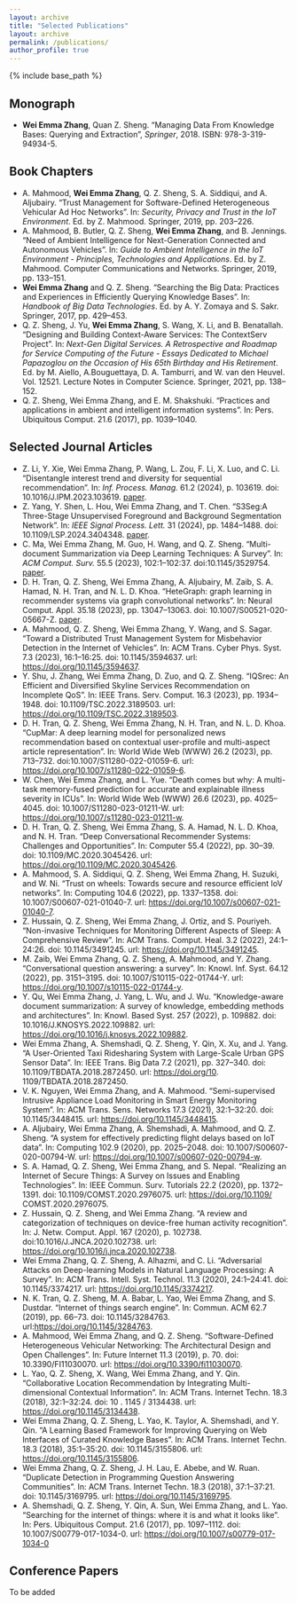 ```yaml
---
layout: archive
title: "Selected Publications"
layout: archive
permalink: /publications/
author_profile: true
---
```


{% include base_path %}

## Monograph
- <b>Wei Emma Zhang</b>, Quan Z. Sheng. “Managing Data From Knowledge Bases:  Querying and Extraction”, *Springer*, 2018. ISBN: 978-3-319-94934-5.
  
## Book Chapters
- A. Mahmood, <b>Wei Emma Zhang</b>, Q. Z. Sheng, S. A. Siddiqui, and A. Aljubairy. “Trust Management for Software-Defined Heterogeneous Vehicular Ad Hoc Networks”. In: *Security, Privacy and Trust in the IoT Environment*. Ed. by Z.
Mahmood. Springer, 2019, pp. 203–226.
- A. Mahmood, B. Butler, Q. Z. Sheng, <b>Wei Emma Zhang</b>, and B. Jennings. “Need of Ambient Intelligence for Next-Generation Connected and Autonomous Vehicles”. In: *Guide to Ambient Intelligence in the IoT Environment - Principles, Technologies and Applications*. Ed. by Z. Mahmood. Computer Communications and Networks. Springer, 2019, pp. 133–151. 
- <b>Wei Emma Zhang</b> and Q. Z. Sheng. “Searching the Big Data: Practices and Experiences in Efficiently Querying Knowledge Bases”. In: *Handbook of Big Data Technologies*. Ed. by A. Y. Zomaya and S. Sakr. Springer, 2017, pp. 429–453.
- Q. Z. Sheng, J. Yu, <b>Wei Emma Zhang</b>, S. Wang, X. Li, and B. Benatallah. “Designing and Building Context-Aware Services: The ContextServ Project”. In: *Next-Gen Digital Services. A Retrospective and Roadmap for Service Computing of the Future - Essays Dedicated to Michael Papazoglou on the Occasion of His 65th Birthday and His Retirement*. Ed. by M. Aiello, A.Bouguettaya, D. A. Tamburri, and W. van den Heuvel. Vol. 12521. Lecture Notes in Computer Science. Springer, 2021, pp. 138–152.
- Q. Z. Sheng, Wei Emma Zhang, and E. M. Shakshuki. “Practices and applications in ambient and intelligent information systems”. In: Pers. Ubiquitous Comput. 21.6 (2017), pp. 1039–1040.

## Selected Journal Articles
- Z. Li, Y. Xie, Wei Emma Zhang, P. Wang, L. Zou, F. Li, X. Luo, and C. Li. “Disentangle interest trend and diversity for sequential recommendation”. In: *Inf. Process. Manag.* 61.2 (2024), p. 103619. doi: 10.1016/J.IPM.2023.103619. [paper](https://doi.org/10.1016/j.ipm.2023.103619).
- Z. Yang, Y. Shen, L. Hou, Wei Emma Zhang, and T. Chen. “S3Seg:A Three-Stage Unsupervised Foreground and Background Segmentation Network”. In: *IEEE Signal Process. Lett.* 31 (2024), pp. 1484–1488. doi: 10.1109/LSP.2024.3404348. [paper](https://doi.org/10.1109/LSP.2024.3404348).
- C. Ma, Wei Emma Zhang, M. Guo, H. Wang, and Q. Z. Sheng. “Multi-document Summarization via Deep Learning Techniques: A Survey”. In: *ACM Comput. Surv.* 55.5 (2023), 102:1–102:37. doi:10.1145/3529754. [paper](https://doi.org/10.1145/3529754.1).
- D. H. Tran, Q. Z. Sheng, Wei Emma Zhang, A. Aljubairy, M. Zaib, S. A. Hamad, N. H. Tran, and N. L. D. Khoa. “HeteGraph: graph learning in recommender systems via graph convolutional networks”. In: Neural Comput. Appl. 35.18 (2023), pp. 13047–13063. doi: 10.1007/S00521-020-05667-Z. [paper](https://doi.org/10.1007/s00521-020-05667-z).
- A. Mahmood, Q. Z. Sheng, Wei Emma Zhang, Y. Wang, and S. Sagar. “Toward a Distributed Trust Management System for Misbehavior Detection in the Internet of Vehicles”. In: ACM Trans. Cyber Phys. Syst. 7.3 (2023), 16:1–16:25. doi: 10.1145/3594637. url: https://doi.org/10.1145/3594637. 
- Y. Shu, J. Zhang, Wei Emma Zhang, D. Zuo, and Q. Z. Sheng. “IQSrec: An Efficient and Diversified Skyline Services Recommendation on Incomplete QoS”. In: IEEE Trans. Serv. Comput. 16.3 (2023), pp. 1934–1948. doi: 10.1109/TSC.2022.3189503. url: https://doi.org/10.1109/TSC.2022.3189503.
- D. H. Tran, Q. Z. Sheng, Wei Emma Zhang, N. H. Tran, and N. L. D. Khoa. “CupMar: A deep learning model for personalized news recommendation based on contextual user-profile and multi-aspect article representation”. In: World Wide Web (WWW) 26.2 (2023), pp. 713–732. doi:10.1007/S11280-022-01059-6. url: https://doi.org/10.1007/s11280-022-01059-6.
- W. Chen, Wei Emma Zhang, and L. Yue. “Death comes but why: A multi-task memory-fused prediction for accurate and explainable illness severity in ICUs”. In: World Wide Web (WWW) 26.6 (2023), pp. 4025–4045. doi: 10.1007/S11280-023-01211-W. url: https://doi.org/10.1007/s11280-023-01211-w.
- D. H. Tran, Q. Z. Sheng, Wei Emma Zhang, S. A. Hamad, N. L. D. Khoa, and N. H. Tran. “Deep Conversational Recommender Systems: Challenges and Opportunities”. In: Computer 55.4 (2022), pp. 30–39. doi: 10.1109/MC.2020.3045426. url: https://doi.org/10.1109/MC.2020.3045426.
- A. Mahmood, S. A. Siddiqui, Q. Z. Sheng, Wei Emma Zhang, H. Suzuki, and W. Ni. “Trust on wheels: Towards secure and resource efficient IoV networks”. In: Computing 104.6 (2022), pp. 1337–1358. doi: 10.1007/S00607-021-01040-7. url: https://doi.org/10.1007/s00607-021-01040-7.
- Z. Hussain, Q. Z. Sheng, Wei Emma Zhang, J. Ortiz, and S. Pouriyeh. “Non-invasive Techniques for Monitoring Different Aspects of Sleep: A Comprehensive Review”. In: ACM Trans. Comput. Heal. 3.2 (2022), 24:1–24:26. doi: 10.1145/3491245. url: https://doi.org/10.1145/3491245.
- M. Zaib, Wei Emma Zhang, Q. Z. Sheng, A. Mahmood, and Y. Zhang. “Conversational question answering: a survey”. In: Knowl. Inf. Syst. 64.12 (2022), pp. 3151–3195. doi: 10.1007/S10115-022-01744-Y. url: https://doi.org/10.1007/s10115-022-01744-y.
- Y. Qu, Wei Emma Zhang, J. Yang, L. Wu, and J. Wu. “Knowledge-aware document summarization: A survey of knowledge, embedding methods and architectures”. In: Knowl. Based Syst. 257 (2022), p. 109882. doi: 10.1016/J.KNOSYS.2022.109882. url: https://doi.org/10.1016/j.knosys.2022.109882.
- Wei Emma Zhang, A. Shemshadi, Q. Z. Sheng, Y. Qin, X. Xu, and J. Yang. “A User-Oriented Taxi Ridesharing System with Large-Scale Urban GPS Sensor Data”. In: IEEE Trans. Big Data 7.2 (2021), pp. 327–340. doi: 10.1109/TBDATA.2018.2872450. url: https://doi.org/10.
1109/TBDATA.2018.2872450.
- V. K. Nguyen, Wei Emma Zhang, and A. Mahmood. “Semi-supervised Intrusive Appliance Load Monitoring in Smart Energy Monitoring System”. In: ACM Trans. Sens. Networks 17.3 (2021), 32:1–32:20. doi: 10.1145/3448415. url: https://doi.org/10.1145/3448415.
- A. Aljubairy, Wei Emma Zhang, A. Shemshadi, A. Mahmood, and Q. Z. Sheng. “A system for effectively predicting flight delays based on IoT data”. In: Computing 102.9 (2020), pp. 2025–2048. doi: 10.1007/S00607-020-00794-W. url: https://doi.org/10.1007/s00607-020-00794-w.
- S. A. Hamad, Q. Z. Sheng, Wei Emma Zhang, and S. Nepal. “Realizing an Internet of Secure Things: A Survey on Issues and Enabling Technologies”. In: IEEE Commun. Surv. Tutorials 22.2 (2020), pp. 1372–1391. doi: 10.1109/COMST.2020.2976075. url: https://doi.org/10.1109/ COMST.2020.2976075.
- Z. Hussain, Q. Z. Sheng, and Wei Emma Zhang. “A review and categorization of techniques on device-free human activity recognition”. In: J. Netw. Comput. Appl. 167 (2020), p. 102738. doi:10.1016/J.JNCA.2020.102738. url: https://doi.org/10.1016/j.jnca.2020.102738.
- Wei Emma Zhang, Q. Z. Sheng, A. Alhazmi, and C. Li. “Adversarial Attacks on Deep-learning Models in Natural Language Processing: A Survey”. In: ACM Trans. Intell. Syst. Technol. 11.3 (2020), 24:1–24:41. doi: 10.1145/3374217. url: https://doi.org/10.1145/3374217.
- N. K. Tran, Q. Z. Sheng, M. A. Babar, L. Yao, Wei Emma Zhang, and S. Dustdar. “Internet of things search engine”. In: Commun. ACM 62.7 (2019), pp. 66–73. doi: 10.1145/3284763. url:https://doi.org/10.1145/3284763.
- A. Mahmood, Wei Emma Zhang, and Q. Z. Sheng. “Software-Defined Heterogeneous Vehicular Networking: The Architectural Design and Open Challenges”. In: Future Internet 11.3 (2019), p. 70. doi: 10.3390/FI11030070. url: https://doi.org/10.3390/fi11030070.
- L. Yao, Q. Z. Sheng, X. Wang, Wei Emma Zhang, and Y. Qin. “Collaborative Location Recommendation by Integrating Multi-dimensional Contextual Information”. In: ACM Trans. Internet Techn. 18.3 (2018), 32:1–32:24. doi: 10 . 1145 / 3134438. url: https://doi.org/10.1145/3134438.
- Wei Emma Zhang, Q. Z. Sheng, L. Yao, K. Taylor, A. Shemshadi, and Y. Qin. “A Learning Based Framework for Improving Querying on Web Interfaces of Curated Knowledge Bases”. In: ACM Trans. Internet Techn. 18.3 (2018), 35:1–35:20. doi: 10.1145/3155806. url: https://doi.org/10.1145/3155806.
- Wei Emma Zhang, Q. Z. Sheng, J. H. Lau, E. Abebe, and W. Ruan. “Duplicate Detection in Programming Question Answering Communities”. In: ACM Trans. Internet Techn. 18.3 (2018), 37:1–37:21. doi: 10.1145/3169795. url: https://doi.org/10.1145/3169795.
- A. Shemshadi, Q. Z. Sheng, Y. Qin, A. Sun, Wei Emma Zhang, and L. Yao. “Searching for the internet of things: where it is and what it looks like”. In: Pers. Ubiquitous Comput. 21.6 (2017), pp. 1097–1112. doi: 10.1007/S00779-017-1034-0. url: https://doi.org/10.1007/s00779-017-1034-0

 
## Conference Papers
To be added 
